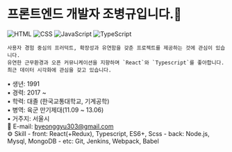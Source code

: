 # 프론트엔드 개발자 조병규입니다.👋

![HTML](https://img.shields.io/badge/HTML-Expert-orange)
![CSS](https://img.shields.io/badge/CSS-Expert-blue)
![JavaScript](https://img.shields.io/badge/JavaScript-Expert-yellow)
![TypeScript](https://img.shields.io/badge/TypeScript-Intermediate-lightgrey)


    사용자 경험 중심의 프러덕트, 확장성과 유연함을 갖춘 프로젝트를 제공하는 것에 관심이 있습니다.
    유연한 근무환경과 오픈 커뮤니케이션을 지향하며 `React`와 `Typescript`를 좋아합니다.  
    최근 데이터 시각화에 관심을 갖고 있습니다.

▪ 생년: 1991  
▪ 경력: 2017 ~   
▪ 학력: 대졸 (한국교통대학교, 기계공학)  
▪ 병역: 육군 만기제대(11.09 ~ 13.06)  
▪ 거주지: 서울시  
📧 E-mail: byeonggyu303@gmail.com  
⚙️ Skill
    - front: React(+Redux), Typescript, ES6+, Scss
    - back: Node.js, Mysql, MongoDB
    - etc: Git, Jenkins, Webpack, Babel
